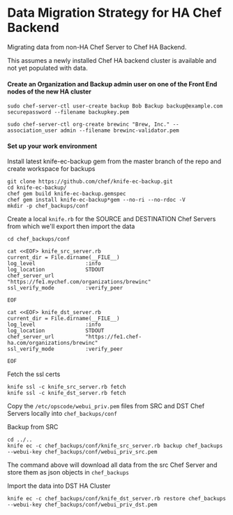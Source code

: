 # Data Migration Strategy for HA Chef Backend
Migrating data from non-HA Chef Server to Chef HA Backend.

This assumes a newly installed Chef HA backend cluster is available and not yet populated with data.


#### Create an Organization and Backup admin user on one of the Front End nodes of the new HA cluster

```
sudo chef-server-ctl user-create backup Bob Backup backup@example.com securepassword --filename backupkey.pem

sudo chef-server-ctl org-create brewinc "Brew, Inc." --association_user admin --filename brewinc-validator.pem
```

#### Set up your work environment

Install latest knife-ec-backup gem from the master branch of the repo and create workspace for backups
```
git clone https://github.com/chef/knife-ec-backup.git
cd knife-ec-backup/
chef gem build knife-ec-backup.gemspec
chef gem install knife-ec-backup*gem --no-ri --no-rdoc -V
mkdir -p chef_backups/conf
```

Create a local `knife.rb` for the SOURCE and DESTINATION Chef Servers from which we'll export then import the data
```
cd chef_backups/conf

cat <<EOF> knife_src_server.rb
current_dir = File.dirname(__FILE__)
log_level                :info
log_location             STDOUT
chef_server_url          "https://fe1.mychef.com/organizations/brewinc"
ssl_verify_mode          :verify_peer

EOF

cat <<EOF> knife_dst_server.rb
current_dir = File.dirname(__FILE__)
log_level                :info
log_location             STDOUT
chef_server_url          "https://fe1.chef-ha.com/organizations/brewinc"
ssl_verify_mode          :verify_peer

EOF
```

Fetch the ssl certs
```
knife ssl -c knife_src_server.rb fetch
knife ssl -c knife_dst_server.rb fetch
```

Copy the `/etc/opscode/webui_priv.pem` files from SRC and DST Chef Servers locally into `chef_backups/conf`

Backup from SRC
```
cd ../..
knife ec -c chef_backups/conf/knife_src_server.rb backup chef_backups --webui-key chef_backups/conf/webui_priv_src.pem
```

The command above will download all data from the src Chef Server and store them as json objects in `chef_backups`

Import the data into DST HA Cluster
```
knife ec -c chef_backups/conf/knife_dst_server.rb restore chef_backups --webui-key chef_backups/conf/webui_priv_dst.pem
```
